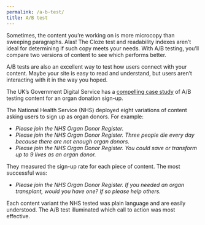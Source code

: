 ```yaml
---
permalink: /a-b-test/
title: A/B test
---
```

Sometimes, the content you’re working on is more microcopy than sweeping paragraphs. Alas! The Cloze test and readability indexes aren’t ideal for determining if such copy meets your needs. With A/B testing, you’ll compare two versions of content to see which performs better.

A/B tests are also an excellent way to test how users connect with your content. Maybe your site is easy to read and understand, but users aren’t interacting with it in the way you hoped.

The UK’s Government Digital Service has a [compelling case study](https://gds.blog.gov.uk/2014/03/18/organ-donor-register/) of A/B testing content for an organ donation sign-up.

The National Health Service (NHS) deployed eight variations of content asking users to sign up as organ donors. For example:

- *Please join the NHS Organ Donor Register.*
- *Please join the NHS Organ Donor Register. Three people die every day because there are not enough organ donors.*
- *Please join the NHS Organ Donor Register. You could save or transform up to 9 lives as an organ donor.*

They measured the sign-up rate for each piece of content. The most successful was:

- *Please join the NHS Organ Donor Register. If you needed an organ transplant, would you have one? If so please help others.*

Each content variant the NHS tested was plain language and are easily understood. The A/B test illuminated which call to action was most effective.
